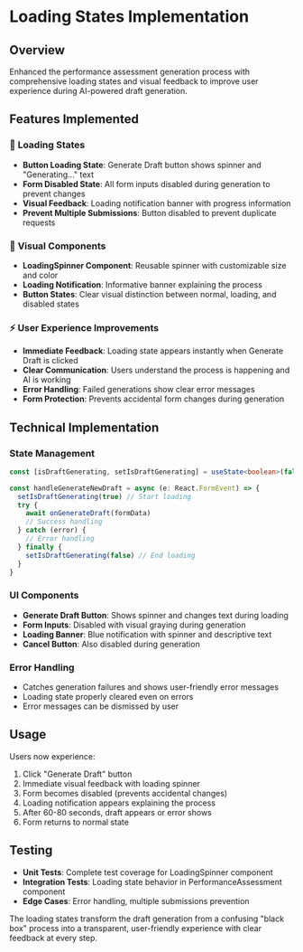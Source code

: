 # Loading States Implementation

## Overview
Enhanced the performance assessment generation process with comprehensive loading states and visual feedback to improve user experience during AI-powered draft generation.

## Features Implemented

### 🔄 **Loading States**
- **Button Loading State**: Generate Draft button shows spinner and "Generating..." text
- **Form Disabled State**: All form inputs disabled during generation to prevent changes
- **Visual Feedback**: Loading notification banner with progress information
- **Prevent Multiple Submissions**: Button disabled to prevent duplicate requests

### 🎨 **Visual Components**
- **LoadingSpinner Component**: Reusable spinner with customizable size and color
- **Loading Notification**: Informative banner explaining the process
- **Button States**: Clear visual distinction between normal, loading, and disabled states

### ⚡ **User Experience Improvements**
- **Immediate Feedback**: Loading state appears instantly when Generate Draft is clicked
- **Clear Communication**: Users understand the process is happening and AI is working
- **Error Handling**: Failed generations show clear error messages
- **Form Protection**: Prevents accidental form changes during generation

## Technical Implementation

### State Management
```typescript
const [isDraftGenerating, setIsDraftGenerating] = useState<boolean>(false)

const handleGenerateNewDraft = async (e: React.FormEvent) => {
  setIsDraftGenerating(true) // Start loading
  try {
    await onGenerateDraft(formData)
    // Success handling
  } catch (error) {
    // Error handling
  } finally {
    setIsDraftGenerating(false) // End loading
  }
}
```

### UI Components
- **Generate Draft Button**: Shows spinner and changes text during loading
- **Form Inputs**: Disabled with visual graying during generation
- **Loading Banner**: Blue notification with spinner and descriptive text
- **Cancel Button**: Also disabled during generation

### Error Handling
- Catches generation failures and shows user-friendly error messages
- Loading state properly cleared even on errors
- Error messages can be dismissed by user

## Usage
Users now experience:
1. Click "Generate Draft" button
2. Immediate visual feedback with loading spinner
3. Form becomes disabled (prevents accidental changes)
4. Loading notification appears explaining the process
5. After 60-80 seconds, draft appears or error shows
6. Form returns to normal state

## Testing
- **Unit Tests**: Complete test coverage for LoadingSpinner component
- **Integration Tests**: Loading state behavior in PerformanceAssessment component
- **Edge Cases**: Error handling, multiple submissions prevention

The loading states transform the draft generation from a confusing "black box" process into a transparent, user-friendly experience with clear feedback at every step.